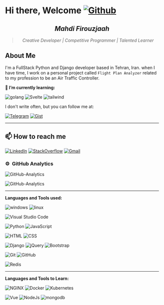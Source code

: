 # Hi there, Welcome [![Github](https://img.shields.io/github/followers/mh-firouzjaah?label=Follow%20me&style=social)](https://github.com/mh-firouzjaah)

<h2 style="text-align: center;">
  <b><em>Mahdi Firouzjaah</em></b>
</h2>

<blockquote style="text-align: center;">
  <em>Creative Developer | Competitive Programmer | Talented Learner</em>
</blockquote>

## About Me

I'm a FullStack Python and Django developer based in Tehran, Iran. when I have time,
I work on a personal project called `Flight Plan Analyzer` related to
my profession to be an Air Traffic Controller.

**🌱 I’m currently learning:**

![golang](https://img.shields.io/badge/-golang-2A2B2D?style=flat&logo=go)
![Svelte](https://img.shields.io/badge/-Svelte-2A2B2D?style=flat&logo=Svelte)
![tailwind](https://img.shields.io/badge/-tailwind-2A2B2D?style=flat&logo=tailwind-css)

I don't write often, but you can follow me at:

[![Telegram](https://img.shields.io/badge/-Telegram-2A2B2D?style=flat&logo=telegram)](https://t.me/programming_tricks)
[![Gist](https://img.shields.io/badge/-Gist-2A2B2D?style=flat&logo=github&logoColor=white)](https://gist.github.com/mh-firouzjaah)

---

## 📫 How to reach me

[![LinkedIn](https://img.shields.io/badge/-LinkedIn-blue?style=flat-square&logo=linkedin)](https://linkedin.com/in/mahdi-firouzjaah)
[![StackOverflow](https://img.shields.io/badge/-StackOverflow-FE7A16?style=flat-square&logo=stack-overflow&logoColor=white)](https://stackoverflow.com/users/10651401/mahdi-firouzjah)
[![Gmail](https://img.shields.io/badge/Gmail-D14836?style=flat&logo=gmail&logoColor=white)](mailto:mh.firouzjah@gmail.com)

### ⚙️ &nbsp;GitHub Analytics

![GitHub-Analytics](https://github-readme-stats.vercel.app/api/top-langs/?username=mh-firouzjaah&layout=compact&langs_count=8&theme=algolia)

![GitHub-Analytics](https://github-readme-stats.vercel.app/api?username=mh-firouzjaah&show_icons=true&theme=algolia&include_all_commits=true&count_private=true)

---

**Languages and Tools used:**

![windows](https://img.shields.io/badge/-windows-2A2B2D?style=flat&logo=windows&logoColor=blue)
![linux](https://img.shields.io/badge/-linux-2A2B2D?style=flat&logo=linux&logoColor=black)

![Visual Studio Code](https://img.shields.io/badge/-VSCode-2A2B2D?style=flat&logo=visual-studio-code&logoColor=007ACC)

![Python](https://img.shields.io/badge/-Python-2A2B2D?style=flat&logo=python)
![JavaScript](https://img.shields.io/badge/-JavaScript-2A2B2D?style=flat&logo=javascript)

![HTML](https://img.shields.io/badge/-HTML-2A2B2D?style=flat&logo=HTML5)
![CSS](https://img.shields.io/badge/-CSS-2A2B2D?style=flat&logo=CSS3&logoColor=1572B6)

![Django](https://img.shields.io/badge/-Django-2A2B2D?style=flat&logo=django&logoColor=darkgreen)
![jQuery](https://img.shields.io/badge/-jQuery-2A2B2D?style=flat&logo=jQuery&logoColor=1572B6)
![Bootstrap](https://img.shields.io/badge/-Bootstrap-2A2B2D?style=flat&logo=bootstrap&logoColor=563D7C)

![Git](https://img.shields.io/badge/-Git-2A2B2D?style=flat&logo=git)
![GitHub](https://img.shields.io/badge/-GitHub-2A2B2D?style=flat&logo=github&logoColor=white)

![Redis](https://img.shields.io/badge/-Redis-2A2B2D?style=flat&logo=Redis)

---

**Languages and Tools to Learn:**

![NGINX](https://img.shields.io/badge/-NGINX-2A2B2D?style=flat&logo=nginx&logoColor=darkgreen)
![Docker](https://img.shields.io/badge/-Docker-2A2B2D?style=flat&logo=Docker)
![Kubernetes](https://img.shields.io/badge/-Kubernetes-2A2B2D?style=flat&logo=Kubernetes)

![Vue](https://img.shields.io/badge/-Vue-2A2B2D?style=flat&logo=Vue-dot-js)
![NodeJs](https://img.shields.io/badge/-NodeJs-2A2B2D?style=flat&logo=Node-dot-js)
![mongodb](https://img.shields.io/badge/-mongodb-2A2B2D?style=flat&logo=mongodb)
